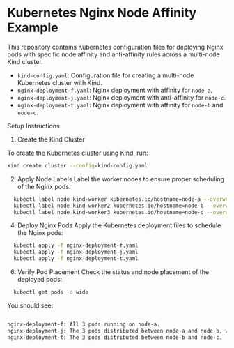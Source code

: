 # Kubernetes Nginx Node Affinity Example

This repository contains Kubernetes configuration files for deploying Nginx pods with specific node affinity and anti-affinity rules across a multi-node Kind cluster.

- `kind-config.yaml`: Configuration file for creating a multi-node Kubernetes cluster with Kind.
- `nginx-deployment-f.yaml`: Nginx deployment with affinity for `node-a`.
- `nginx-deployment-j.yaml`: Nginx deployment with anti-affinity for `node-c`.
- `nginx-deployment-t.yaml`: Nginx deployment with affinity for `node-b` and `node-c`.

Setup Instructions

1. Create the Kind Cluster

To create the Kubernetes cluster using Kind, run:
```bash
kind create cluster --config=kind-config.yaml
```
2. Apply Node Labels
Label the worker nodes to ensure proper scheduling of the Nginx pods:
```bash
  kubectl label node kind-worker kubernetes.io/hostname=node-a --overwrite
  kubectl label node kind-worker2 kubernetes.io/hostname=node-b --overwrite
  kubectl label node kind-worker3 kubernetes.io/hostname=node-c --overwrite
```
4. Deploy Nginx Pods
Apply the Kubernetes deployment files to schedule the Nginx pods:
```bash
  kubectl apply -f nginx-deployment-f.yaml
  kubectl apply -f nginx-deployment-j.yaml
  kubectl apply -f nginx-deployment-t.yaml
```
6. Verify Pod Placement
Check the status and node placement of the deployed pods:
```bash
  kubectl get pods -o wide
```
You should see:
```bash

nginx-deployment-f: All 3 pods running on node-a.
nginx-deployment-j: The 3 pods distributed between node-a and node-b, with none on node-c.
nginx-deployment-t: The 3 pods distributed between node-b and node-c.
```
